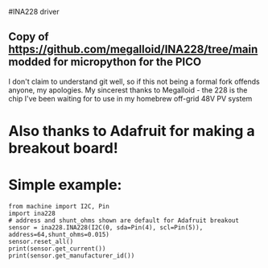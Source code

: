 #INA228 driver

## Copy of https://github.com/megalloid/INA228/tree/main modded for micropython for the PICO 

I don't claim to understand git well, so if this not being a formal fork offends anyone, my apologies.
My sincerest thanks to Megalloid - the 228 is the chip I've been waiting for to use in my homebrew off-grid 48V PV system

# Also thanks to Adafruit for making a breakout board! 

# Simple example:
```
from machine import I2C, Pin
import ina228
# address and shunt_ohms shown are default for Adafruit breakout
sensor = ina228.INA228(I2C(0, sda=Pin(4), scl=Pin(5)), address=64,shunt_ohms=0.015) 
sensor.reset_all()
print(sensor.get_current())
print(sensor.get_manufacturer_id())
```
